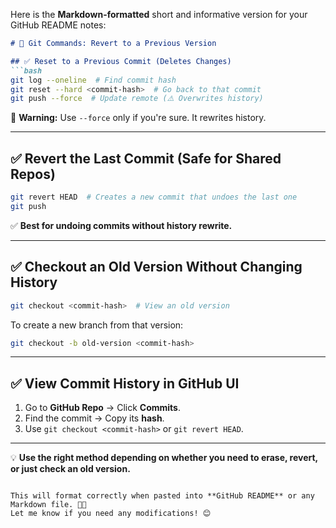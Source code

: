 Here is the **Markdown-formatted** short and informative version for your GitHub README notes:

```markdown
# 🔄 Git Commands: Revert to a Previous Version

## ✅ Reset to a Previous Commit (Deletes Changes)
```bash
git log --oneline  # Find commit hash
git reset --hard <commit-hash>  # Go back to that commit
git push --force  # Update remote (⚠️ Overwrites history)
```
🚨 **Warning:** Use `--force` only if you're sure. It rewrites history.

---

## ✅ Revert the Last Commit (Safe for Shared Repos)
```bash
git revert HEAD  # Creates a new commit that undoes the last one
git push
```
✅ **Best for undoing commits without history rewrite.**

---

## ✅ Checkout an Old Version Without Changing History
```bash
git checkout <commit-hash>  # View an old version
```
To create a new branch from that version:
```bash
git checkout -b old-version <commit-hash>
```

---

## ✅ View Commit History in GitHub UI
1. Go to **GitHub Repo** → Click **Commits**.
2. Find the commit → Copy its **hash**.
3. Use `git checkout <commit-hash>` or `git revert HEAD`.

---

💡 **Use the right method depending on whether you need to erase, revert, or just check an old version.**
```

This will format correctly when pasted into **GitHub README** or any Markdown file. 📜🚀  
Let me know if you need any modifications! 😊
